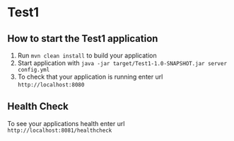 # Test1

How to start the Test1 application
---

1. Run `mvn clean install` to build your application
1. Start application with `java -jar target/Test1-1.0-SNAPSHOT.jar server config.yml`
1. To check that your application is running enter url `http://localhost:8080`

Health Check
---

To see your applications health enter url `http://localhost:8081/healthcheck`
